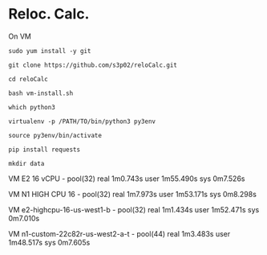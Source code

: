 # Reloc. Calc.

On VM

```sudo yum install -y git```

```git clone https://github.com/s3p02/reloCalc.git```

```cd reloCalc```

```bash vm-install.sh```

```which python3```

```virtualenv -p /PATH/TO/bin/python3 py3env```

```source py3env/bin/activate```

```pip install requests```

```mkdir data```

VM E2 16 vCPU - pool(32)
real    1m0.743s
user    1m55.490s
sys     0m7.526s

VM N1 HIGH CPU 16 - pool(32)
real    1m7.973s
user    1m53.171s
sys     0m8.298s

VM e2-highcpu-16-us-west1-b - pool(32)
real    1m1.434s
user    1m52.471s
sys     0m7.010s

VM n1-custom-22c82r-us-west2-a-t - pool(44)
real    1m3.483s
user    1m48.517s
sys     0m7.605s
